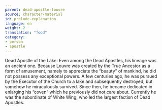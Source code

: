 ```yaml
---
parent: dead-apostle-louvre
source: character-material
id: prelude-explanation
language: en
weight: 2
translation: "food"
category:
- person
- apostle
---
```


Dead Apostle of the Lake. Even among the Dead Apostles, his lineage was an ancient one. Because Louvre was created by the True Ancestor as a form of amusement, namely to appreciate the “beauty” of mankind, he did not possess any exceptional powers.
A few centuries ago, he was pursued by the Executor of the Church to a lake and subsequently destroyed, but somehow he miraculously survived.
Since then, he became dedicated in enlarging his “coven” which he previously did not care about. Currently he was the subordinate of White Wing, who led the largest faction of Dead Apostles.
